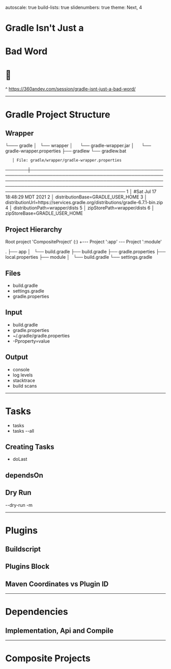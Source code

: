 autoscale: true
build-lists: true
slidenumbers: true
theme: Next, 4

# Gradle Isn't Just a
# Bad Word
# 🤬

^
https://360andev.com/session/gradle-isnt-just-a-bad-word/

---

# Gradle Project Structure

## Wrapper

└─── gradle
│   └── wrapper
│       └── gradle-wrapper.jar
│       └── gradle-wrapper.properties
├── gradlew
└── gradlew.bat

       │ File: gradle/wrapper/gradle-wrapper.properties
───────┼──────────────────────────────────────────────────────────────────────────────────────────────────────────────────────────────────────────────────────────────────────────────────────────────────────────────────────────────────────
   1   │ #Sat Jul 17 18:48:29 MDT 2021
   2   │ distributionBase=GRADLE_USER_HOME
   3   │ distributionUrl=https\://services.gradle.org/distributions/gradle-6.7.1-bin.zip
   4   │ distributionPath=wrapper/dists
   5   │ zipStorePath=wrapper/dists
   6   │ zipStoreBase=GRADLE_USER_HOME

## Project Hierarchy

Root project 'CompositeProject' (:)
+--- Project ':app'
\--- Project ':module'

.
├── app
│   └── build.gradle
├── build.gradle
├── gradle.properties
├── local.properties
├── module
│   └── build.gradle
└── settings.gradle

## Files

- build.gradle
- settings.gradle
- gradle.properties

## Input

- build.gradle
- gradle.properties
- ~/.gradle/gradle.properties
- -Pproperty=value

## Output

- console
- log levels
- stacktrace
- build scans

---

# Tasks

- tasks
- tasks --all

## Creating Tasks

- doLast

## dependsOn
## Dry Run

--dry-run
-m

---

# Plugins
## Buildscript
## Plugins Block
## Maven Coordinates vs Plugin ID

---

# Dependencies
## Implementation, Api and Compile

---

# Composite Projects
